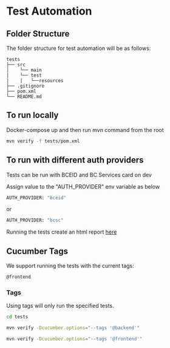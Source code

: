 # Test Automation

## Folder Structure

The folder structure for test automation will be as follows:

```
tests
├── src
│    └── main
|    └── test
|    |   └──resources
├── .gitignore
├── pom.xml
└── README.md
```

## To run locally

Docker-compose up and then run mvn command from the root

```bash
mvn verify -f tests/pom.xml
```

## To run with different auth providers

Tests can be run with BCEID and BC Services card on dev

Assign value to the "AUTH_PROVIDER" env variable as below

```bash
AUTH_PROVIDER: "bceid"
```
or 
```bash
AUTH_PROVIDER: "bcsc"
```

Running the tests create an html report [here](test-output/extent/HtmlReport/ExtentHtml.html)

## Cucumber Tags

We support running the tests with the current tags:

```bash
@frontend
```

### Tags

Using tags will only run the specified tests.

```bash
cd tests
```

```bash
mvn verify -Dcucumber.options="--tags '@backend'"
```

```bash
mvn verify -Dcucumber.options="--tags '@frontend'"
```
